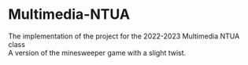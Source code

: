 # Multimedia-NTUA
The implementation of the project for the 2022-2023 Multimedia NTUA class </br>
A version of the minesweeper game with a slight twist.
